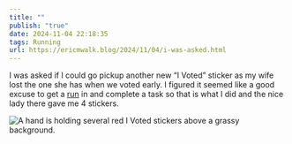 ```yaml
---
title: ""
publish: "true"
date: 2024-11-04 22:18:35
tags: Running
url: https://ericmwalk.blog/2024/11/04/i-was-asked.html
---
```


I was asked if I could go pickup another new “I Voted” sticker as my wife lost the one she has when we voted early. I figured it seemed like a good excuse to get a [run](https://strava.com/activities/12823843968) in and complete a task so that is what I did and the nice lady there gave me 4 stickers.

![A hand is holding several red I Voted stickers above a grassy background.](https://ericmwalk.blog/uploads/2024/img-0682.jpeg)